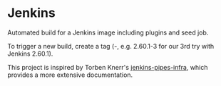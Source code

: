 # Jenkins

Automated build for a Jenkins image including plugins and seed job.

To trigger a new build, create a tag (<jenkinsVersion>-<iteration>, e.g. 2.60.1-3 for our 3rd try with Jenkins 2.60.1).

This project is inspired by Torben Knerr's [jenkins-pipes-infra](https://github.com/tknerr/jenkins-pipes-infra), which provides a more extensive documentation.
